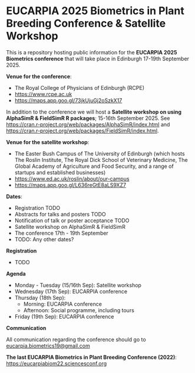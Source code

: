 # EUCARPIA 2025 Biometrics in Plant Breeding Conference & Satellite Workshop

This is a repository hosting public information for the **EUCARPIA 2025 Biometrics conference** that will take place in Edinburgh 17-19th September 2025.

**Venue for the conference**:
  * The Royal College of Physicians of Edinburgh (RCPE)
  * https://www.rcpe.ac.uk
  * https://maps.app.goo.gl/73jkUjuGj2oSzkX17

In addition to the conference we will host a **Satellite workshop on using AlphaSimR & FieldSimR R packages**; 15-16th September 2025. See https://cran.r-project.org/web/packages/AlphaSimR/index.html and https://cran.r-project.org/web/packages/FieldSimR/index.html.

**Venue for the satellite workshop**:
  * The Easter Bush Campus of The University of Edinburgh (which hosts The Roslin Institute, The Royal Dick School of Veterinary Medicine, The Global Academy of Agriculture and Food Security, and a range of startups and established businesses) 
  * https://www.ed.ac.uk/roslin/about/our-campus
  * https://maps.app.goo.gl/L636reGtE8aLS9XZ7

**Dates**:
  * Registration TODO
  * Abstracts for talks and posters TODO
  * Notification of talk or poster acceptance TODO
  * Satellite workshop on AlphaSimR & FieldSimR
  * The conference 17th - 19th September
  * TODO: Any other dates?

**Registration**
  * TODO

**Agenda**
  * Monday - Tuesday (15/16th Sep): Satellite workshop
  * Wednesday (17th Sep): EUCARPIA conference
  * Thursday (18th Sep):
    * Morning: EUCARPIA conference
    * Afternoon: Social programme, including tours
  * Friday (19th Sep): EUCARPIA conference

**Communication**

All communication regarding the conference should go to eucarpia.biometrics19@gmail.com

**The last EUCARPIA Biometrics in Plant Breeding Conference (2022)**: https://eucarpiabiom22.sciencesconf.org
